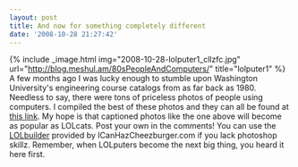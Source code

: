 ```yaml
---
layout: post
title: And now for something completely different
date: '2008-10-28 21:27:42'
---
```



{% include _image.html img="2008-10-28-lolputer1_cllzfc.jpg" url="http://blog.meshul.am/80sPeopleAndComputers/" title="lolputer1"  %}
A few months ago I was lucky enough to stumble upon Washington University's engineering course catalogs from as far back as 1980. Needless to say, there were tons of priceless photos of people using computers. I compiled the best of these photos and they can all be found at [this link](http://blog.meshul.am/80sPeopleAndComputers/). My hope is that captioned photos like the one above will become as popular as LOLcats. Post your own in the comments! You can use the [LOLbuilder](http://mine.icanhascheezburger.com/) provided by ICanHazCheezburger.com if you lack photoshop skillz. Remember, when LOLputers become the next big thing, you heard it here first.


